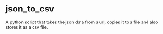 # json_to_csv

A python script that takes the json data from a url, copies it to a file and also stores it as a csv file.
